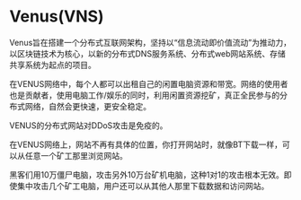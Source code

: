 # Venus(VNS)

Venus旨在搭建一个分布式互联网架构，坚持以“信息流动即价值流动”为推动力，以区块链技术为核心，以新的分布式DNS服务系统、分布式web网站系统、存储共享系统为起点的项目。

在VENUS网络中，每个人都可以出租自己的闲置电脑资源和带宽。网络的使用者也是贡献者，使用电脑工作/娱乐的同时，利用闲置资源挖矿，真正全民参与的分布式网络，自然会更快速，更安全稳定。

VENUS的分布式网站对DDoS攻击是免疫的。

在VENUS网络上，网站不再有具体的位置，你打开网站时，就像BT下载一样，可以从任意一个矿工那里浏览网站。

黑客们用10万僵尸电脑，攻击另外10万台矿机电脑，这种1对1的攻击根本无效。即使集中攻击几个矿工电脑，用户还可以从其他人那里下载数据和访问网站。
